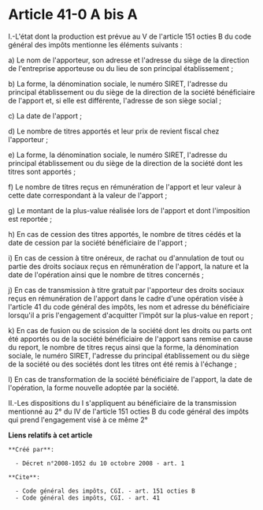 # Article 41-0 A bis A

I.-L'état dont la production est prévue au V de l'article 151 octies B du code général des impôts mentionne les éléments
suivants : 

a) Le nom de l'apporteur, son adresse et l'adresse du siège de la direction de l'entreprise apporteuse ou du lieu de son
principal établissement ; 

b) La forme, la dénomination sociale, le numéro SIRET, l'adresse du principal établissement ou du siège de la direction de la
société bénéficiaire de l'apport et, si elle est différente, l'adresse de son siège social ; 

c) La date de l'apport ; 

d) Le nombre de titres apportés et leur prix de revient fiscal chez l'apporteur ; 

e) La forme, la dénomination sociale, le numéro SIRET, l'adresse du principal établissement ou du siège de la direction de la
société dont les titres sont apportés ; 

f) Le nombre de titres reçus en rémunération de l'apport et leur valeur à cette date correspondant à la valeur de l'apport ; 

g) Le montant de la plus-value réalisée lors de l'apport et dont l'imposition est reportée ; 

h) En cas de cession des titres apportés, le nombre de titres cédés et la date de cession par la société bénéficiaire de
l'apport ; 

i) En cas de cession à titre onéreux, de rachat ou d'annulation de tout ou partie des droits sociaux reçus en rémunération de
l'apport, la nature et la date de l'opération ainsi que le nombre de titres concernés ; 

j) En cas de transmission à titre gratuit par l'apporteur des droits sociaux reçus en rémunération de l'apport dans le cadre
d'une opération visée à l'article 41 du code général des impôts, les nom et adresse du bénéficiaire lorsqu'il a pris
l'engagement d'acquitter l'impôt sur la plus-value en report ; 

k) En cas de fusion ou de scission de la société dont les droits ou parts ont été apportés ou de la société bénéficiaire de
l'apport sans remise en cause du report, le nombre de titres reçus ainsi que la forme, la dénomination sociale, le numéro
SIRET, l'adresse du principal établissement ou du siège de la société ou des sociétés dont les titres ont été remis à
l'échange ; 

l) En cas de transformation de la société bénéficiaire de l'apport, la date de l'opération, la forme nouvelle adoptée par la
société. 

II.-Les dispositions du I s'appliquent au bénéficiaire de la transmission mentionné au 2° du IV de l'article 151 octies B du
code général des impôts qui prend l'engagement visé à ce même 2°

**Liens relatifs à cet article**

	**Créé par**:

	  - Décret n°2008-1052 du 10 octobre 2008 - art. 1

	**Cite**:

	  - Code général des impôts, CGI. - art. 151 octies B
	  - Code général des impôts, CGI. - art. 41
